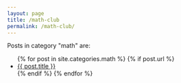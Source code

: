 ```yaml
---
layout: page
title: /math-club
permalink: /math-club/
---
```


<p>Posts in category "math" are:</p>

<ul>
  {% for post in site.categories.math %}
    {% if post.url %}
        <li><a href="{{ post.url }}">{{ post.title }}</a></li>
    {% endif %}
  {% endfor %}
</ul>